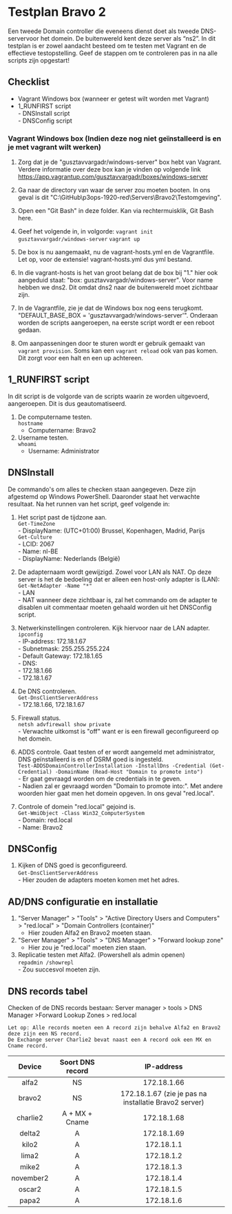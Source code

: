 ﻿# **Testplan Bravo 2**

Een tweede Domain controller die eveneens dienst doet als tweede DNS-servervoor het domein. De buitenwereld kent deze server als “ns2”. In dit testplan is er zowel aandacht besteed om te testen met Vagrant en de effectieve testopstelling.  Geef de stappen om te controleren pas in na alle scripts zijn opgestart!

## Checklist
   - Vagrant Windows box (wanneer er getest wilt worden met Vagrant)
   - 1_RUNFIRST script  
	- DNSInstall script  
	- DNSConfig script  


### Vagrant Windows box (Indien deze nog niet geïnstalleerd is en je met vagrant wilt werken)

1. Zorg dat je de "gusztavvargadr/windows-server" box hebt van Vagrant. Verdere informatie over deze box kan je vinden op volgende link https://app.vagrantup.com/gusztavvargadr/boxes/windows-server

2. Ga naar de directory van waar de server zou moeten booten. In ons geval is dit "C:\GitHub\p3ops-1920-red\Servers\Bravo2\Testomgeving".

3. Open een "Git Bash" in deze folder. Kan via rechtermuisklik, Git Bash here.

4. Geef het volgende in, in volgorde: `vagrant init gusztavvargadr/windows-server` `vagrant up`

5. De box is nu aangemaakt, nu de vagrant-hosts.yml en de Vagrantfile. Let op, voor de extensie! vagrant-hosts.yml dus yml bestand.

6. In die vagrant-hosts is het van groot belang dat de box bij "1." hier ook aangeduid staat: "box: gusztavvargadr/windows-server". Voor name hebben we dns2. Dit omdat dns2 naar de buitenwereld moet zichtbaar zijn.

7. In de Vagrantfile, zie je dat de Windows box nog eens terugkomt. "DEFAULT_BASE_BOX = 'gusztavvargadr/windows-server'". Onderaan worden de scripts aangeroepen, na eerste script wordt er een reboot gedaan.

8. Om aanpasseningen door te sturen wordt er gebruik gemaakt van `vagrant provision`. Soms kan een `vagrant reload` ook van pas komen. Dit zorgt voor een halt en een up achtereen.

## 1_RUNFIRST script
In dit script is de volgorde van de scripts waarin ze worden uitgevoerd, aangeroepen. Dit is dus geautomatiseerd.  
1. De computername testen.  
`hostname`  
	- Computername: Bravo2  
2. Username testen.  
`whoami`
	- Username: Administrator

## DNSInstall

De commando's om alles te checken staan aangegeven.
Deze zijn afgestemd op Windows PowerShell.
Daaronder staat het verwachte resultaat.
Na het runnen van het script, geef volgende in:

1. Het script past de tijdzone aan.  
     `Get-TimeZone`  
        - DisplayName: (UTC+01:00) Brussel, Kopenhagen, Madrid, Parijs  
     `Get-Culture`  
        - LCID: 2067  
        - Name: nl-BE  
        - DisplayName: Nederlands (België)        

2. De adapternaam wordt gewijzigd. Zowel voor LAN als NAT. Op deze server is het de bedoeling dat er alleen een host-only adapter is (LAN):  
     `Get-NetAdapter -Name "*"`<br/>
    	- LAN  
		- NAT wanneer deze zichtbaar is, zal het commando om de adapter te disablen uit commentaar moeten gehaald worden uit het DNSConfig script.  

3. Netwerkinstellingen controleren. Kijk hiervoor naar de LAN adapter.  
     `ipconfig`  
        - IP-address: 172.18.1.67  
        - Subnetmask: 255.255.255.224  
        - Default Gateway: 172.18.1.65  
        - DNS:  
            - 172.18.1.66  
            - 172.18.1.67  
 
 4. De DNS controleren.  
	 `Get-DnsClientServerAddress`  
        - 172.18.1.66, 172.18.1.67  
 
 5. Firewall status.  
	 `netsh advfirewall show private`  
		- Verwachte uitkomst is "off" want er is een firewall geconfigureerd op het domein.  
 
 6. ADDS controle. Gaat testen of er wordt aangemeld met administrator, DNS geïnstalleerd is en of DSRM goed is ingesteld.  
     `Test-ADDSDomainControllerInstallation -InstallDns -Credential (Get-Credential) -DomainName (Read-Host "Domain to promote into")`  
		- Er gaat gevraagd worden om de credentials in te geven.  
		- Nadien zal er gevraagd worden "Domain to promote into:". Met andere woorden hier gaat men het domein opgeven. In ons geval "red.local".  
 
 7. Controle of domein "red.local" gejoind is.  
     `Get-WmiObject -Class Win32_ComputerSystem`  
	 	- Domain: red.local  
		- Name: Bravo2  

##  DNSConfig

 1. Kijken of DNS goed is geconfigureerd.  
	 `Get-DnsClientServerAddress`  
	 	- Hier zouden de adapters moeten komen met het adres.  

## AD/DNS configuratie en installatie
1. "Server Manager" > "Tools" > "Active Directory Users and Computers" > "red.local" > "Domain Controllers (container)"
	- Hier zouden Alfa2 en Bravo2 moeten staan.
2. "Server Manager" > "Tools" > "DNS Manager" > "Forward lookup zone" 
	- Hier zou je "red.local" moeten zien staan.
3. Replicatie testen met Alfa2. (Powershell als admin openen)  
	`repadmin /showrepl`  
		- Zou succesvol moeten zijn.

##  DNS records tabel
Checken of de DNS records bestaan: 
Server manager > tools > DNS Manager >Forward Lookup Zones > red.local

    Let op: Alle records moeten een A record zijn behalve Alfa2 en Bravo2 deze zijn een NS record.
    De Exchange server Charlie2 bevat naast een A record ook een MX en Cname record.

| Device | Soort DNS record | IP-address | 
| :--:   | :--: | :--: | 
| alfa2 | NS | 172.18.1.66 | 
| bravo2 | NS | 172.18.1.67 (zie je pas na installatie Bravo2 server) | 
| charlie2 | A + MX + Cname |172.18.1.68  | 
| delta2 | A | 172.18.1.69 | 
| kilo2 | A | 172.18.1.1 | 
| lima2 | A | 172.18.1.2 | 
| mike2 | A | 172.18.1.3 | 
| november2 | A | 172.18.1.4 | 
| oscar2 | A | 172.18.1.5 | 
| papa2 | A | 172.18.1.6 | 
